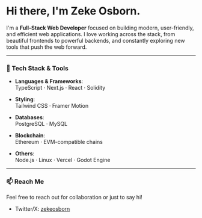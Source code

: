 # Hi there, I'm Zeke Osborn.

I'm a **Full-Stack Web Developer** focused on building modern, user-friendly, and efficient web applications. I love working across the stack, from beautiful frontends to powerful backends, and constantly exploring new tools that push the web forward.

---

### 🚀 Tech Stack & Tools

- **Languages & Frameworks**:  
  TypeScript · Next.js · React · Solidity

- **Styling**:  
  Tailwind CSS · Framer Motion

- **Databases**:  
  PostgreSQL · MySQL

- **Blockchain**:  
  Ethereum · EVM-compatible chains

- **Others**:  
  Node.js · Linux · Vercel · Godot Engine

---

### 📫 Reach Me

Feel free to reach out for collaboration or just to say hi!

- Twitter/X: [zekeosborn](https://x.com/zekeosborn)
